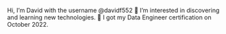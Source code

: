 Hi, I’m David with the username @davidf552  👋
I’m interested in discovering and learning new technologies.
👀 I got my Data Engineer certification on October 2022.
<!---
 💞️ I’m looking to collaborate on ...
You can reach me on dhfreire20@gmail.com

--->

<!---
davidf552/davidf552 is a ✨ special ✨ repository because its `README.md` (this file) appears on your GitHub profile.
You can click the Preview link to take a look at your changes.
--->
